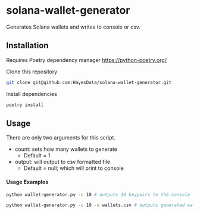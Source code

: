 # solana-wallet-generator
Generates Solana wallets and writes to console or csv.

## Installation
Requires Poetry dependency manager https://python-poetry.org/

Clone this repository
``` bash
git clone git@github.com:HayesData/solana-wallet-generator.git
```

Install dependencies
``` bash
poetry install
```

## Usage
There are only two arguments for this script.

- count: sets how many wallets to generate
  - Default = 1
- output: will output to csv formatted file
  - Default = null; which will print to console

#### Usage Examples
``` bash
python wallet-generator.py -c 10 # outputs 10 keypairs to the console

python wallet-generator.py -c 10 -o wallets.csv # outputs generated wallets to file
```
